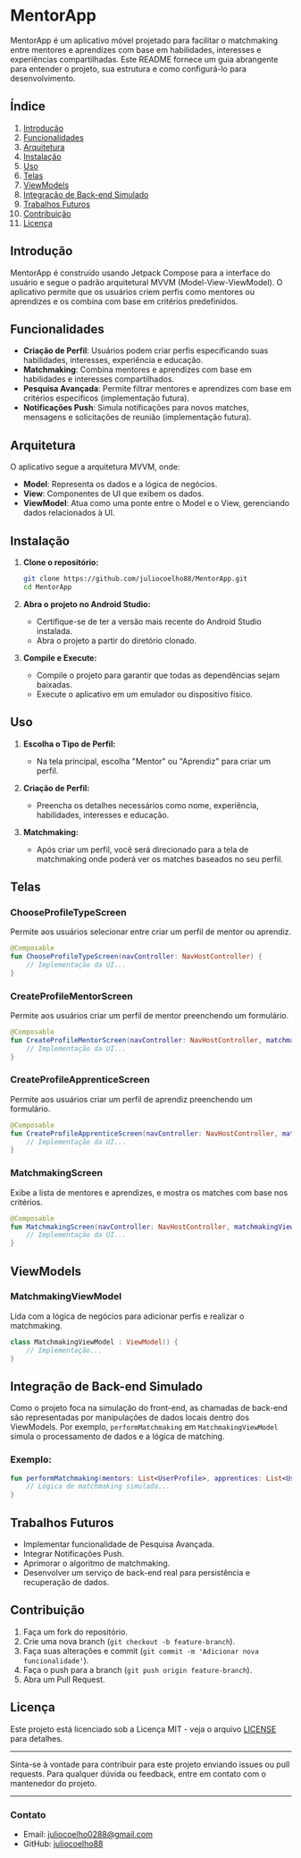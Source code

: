 # MentorApp

MentorApp é um aplicativo móvel projetado para facilitar o matchmaking entre mentores e aprendizes com base em habilidades, interesses e experiências compartilhadas. Este README fornece um guia abrangente para entender o projeto, sua estrutura e como configurá-lo para desenvolvimento.

## Índice

1. [Introdução](#introdução)
2. [Funcionalidades](#funcionalidades)
3. [Arquitetura](#arquitetura)
4. [Instalação](#instalação)
5. [Uso](#uso)
6. [Telas](#telas)
7. [ViewModels](#viewmodels)
8. [Integração de Back-end Simulado](#integração-de-back-end-simulado)
9. [Trabalhos Futuros](#trabalhos-futuros)
10. [Contribuição](#contribuição)
11. [Licença](#licença)

## Introdução

MentorApp é construído usando Jetpack Compose para a interface do usuário e segue o padrão arquitetural MVVM (Model-View-ViewModel). O aplicativo permite que os usuários criem perfis como mentores ou aprendizes e os combina com base em critérios predefinidos.

## Funcionalidades

- **Criação de Perfil**: Usuários podem criar perfis especificando suas habilidades, interesses, experiência e educação.
- **Matchmaking**: Combina mentores e aprendizes com base em habilidades e interesses compartilhados.
- **Pesquisa Avançada**: Permite filtrar mentores e aprendizes com base em critérios específicos (implementação futura).
- **Notificações Push**: Simula notificações para novos matches, mensagens e solicitações de reunião (implementação futura).

## Arquitetura

O aplicativo segue a arquitetura MVVM, onde:

- **Model**: Representa os dados e a lógica de negócios.
- **View**: Componentes de UI que exibem os dados.
- **ViewModel**: Atua como uma ponte entre o Model e o View, gerenciando dados relacionados à UI.

## Instalação

1. **Clone o repositório:**
   ```bash
   git clone https://github.com/juliocoelho88/MentorApp.git
   cd MentorApp
   ```

2. **Abra o projeto no Android Studio:**
   - Certifique-se de ter a versão mais recente do Android Studio instalada.
   - Abra o projeto a partir do diretório clonado.

3. **Compile e Execute:**
   - Compile o projeto para garantir que todas as dependências sejam baixadas.
   - Execute o aplicativo em um emulador ou dispositivo físico.

## Uso

1. **Escolha o Tipo de Perfil:**
   - Na tela principal, escolha "Mentor" ou "Aprendiz" para criar um perfil.

2. **Criação de Perfil:**
   - Preencha os detalhes necessários como nome, experiência, habilidades, interesses e educação.

3. **Matchmaking:**
   - Após criar um perfil, você será direcionado para a tela de matchmaking onde poderá ver os matches baseados no seu perfil.

## Telas

### ChooseProfileTypeScreen

Permite aos usuários selecionar entre criar um perfil de mentor ou aprendiz.

```kotlin
@Composable
fun ChooseProfileTypeScreen(navController: NavHostController) {
    // Implementação da UI...
}
```

### CreateProfileMentorScreen

Permite aos usuários criar um perfil de mentor preenchendo um formulário.

```kotlin
@Composable
fun CreateProfileMentorScreen(navController: NavHostController, matchmakingViewModel: MatchmakingViewModel = viewModel()) {
    // Implementação da UI...
}
```

### CreateProfileApprenticeScreen

Permite aos usuários criar um perfil de aprendiz preenchendo um formulário.

```kotlin
@Composable
fun CreateProfileApprenticeScreen(navController: NavHostController, matchmakingViewModel: MatchmakingViewModel = viewModel()) {
    // Implementação da UI...
}
```

### MatchmakingScreen

Exibe a lista de mentores e aprendizes, e mostra os matches com base nos critérios.

```kotlin
@Composable
fun MatchmakingScreen(navController: NavHostController, matchmakingViewModel: MatchmakingViewModel = viewModel()) {
    // Implementação da UI...
}
```

## ViewModels

### MatchmakingViewModel

Lida com a lógica de negócios para adicionar perfis e realizar o matchmaking.

```kotlin
class MatchmakingViewModel : ViewModel() {
    // Implementação...
}
```

## Integração de Back-end Simulado

Como o projeto foca na simulação do front-end, as chamadas de back-end são representadas por manipulações de dados locais dentro dos ViewModels. Por exemplo, `performMatchmaking` em `MatchmakingViewModel` simula o processamento de dados e a lógica de matching.

### Exemplo:

```kotlin
fun performMatchmaking(mentors: List<UserProfile>, apprentices: List<UserProfile>): List<Pair<UserProfile, UserProfile>> {
    // Lógica de matchmaking simulada...
}
```

## Trabalhos Futuros

- Implementar funcionalidade de Pesquisa Avançada.
- Integrar Notificações Push.
- Aprimorar o algoritmo de matchmaking.
- Desenvolver um serviço de back-end real para persistência e recuperação de dados.

## Contribuição

1. Faça um fork do repositório.
2. Crie uma nova branch (`git checkout -b feature-branch`).
3. Faça suas alterações e commit (`git commit -m 'Adicionar nova funcionalidade'`).
4. Faça o push para a branch (`git push origin feature-branch`).
5. Abra um Pull Request.

## Licença

Este projeto está licenciado sob a Licença MIT - veja o arquivo [LICENSE](LICENSE) para detalhes.

---

Sinta-se à vontade para contribuir para este projeto enviando issues ou pull requests. Para qualquer dúvida ou feedback, entre em contato com o mantenedor do projeto.

---

### Contato

- Email: juliocoelho0288@gmail.com
- GitHub: [juliocoelho88](https://github.com/julicooelho88)
